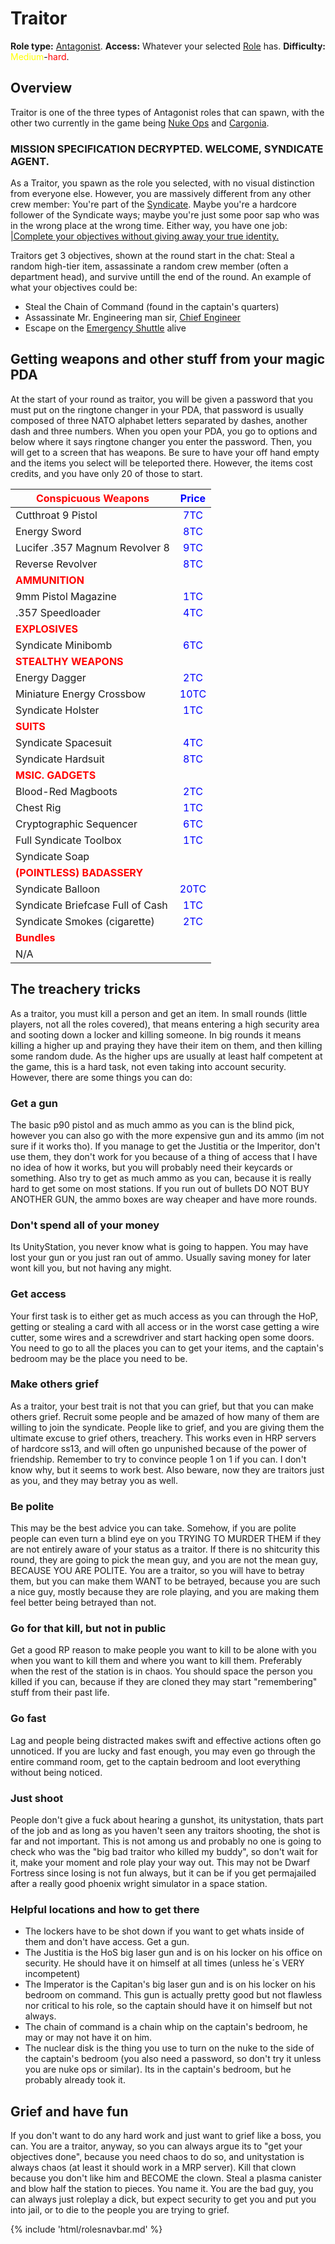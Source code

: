 # Traitor
**Role type:** <font color= "Red">[Antagonist](Antagonist.md)</font>. **Access:** Whatever your selected [Role](Roles.md) has. **Difficulty:**<font color="Yellow"> Medium</font>-<font color="Red">hard</font>.


## Overview

Traitor is one of the three types of Antagonist roles that can spawn, with the other two currently in the game being [Nuke Ops](Nuclear-Emergency.md) and [Cargonia](Cargonia.md).


### MISSION SPECIFICATION DECRYPTED. WELCOME, SYNDICATE AGENT.

As a Traitor, you spawn as the role you selected, with no visual distinction from everyone else. However, you are massively different from any other crew member: You're part of the [Syndicate](Groups.md). Maybe you're a hardcore follower of the Syndicate ways; maybe you're just some poor sap who was in the wrong place at the wrong time. Either way, you have one job: [|Complete your objectives without giving away your true identity.](So-close-to-impossible-that-it-might-as-well-not-even-exist.md)

Traitors get 3 objectives, shown at the round start in the chat: Steal a random high-tier item, assassinate a random crew member (often a department head), and survive untill the end of the round. An example of what your objectives could be:

- Steal the Chain of Command (found in the captain's quarters)
- Assassinate Mr. Engineering man sir, [Chief Engineer](Chief-Engineer.md)
- Escape on the [Emergency Shuttle](Emergency-Shuttle.md) alive

## Getting weapons and other stuff from your magic PDA

At the start of your round as traitor, you will be given a password that you must put on the ringtone changer in your PDA, that password is usually composed of three NATO alphabet letters separated by dashes, another dash and three numbers. When you open your PDA, you go to options and below where it says ringtone changer you enter the password. Then, you will get to a screen that has weapons. Be sure to have your off hand empty and the items you select will be teleported there. However, the items cost credits, and you have only 20 of those to start.



| <font color="red">Conspicuous Weapons</font>       | <font color="blue">Price</font> |
| -------------------------------------------------- | :-----------------------------: |
| Cutthroat 9 Pistol                                 |  <font color="blue">7TC</font>  |
| Energy Sword                                       |  <font color="blue">8TC</font>  |
| Lucifer .357 Magnum Revolver 8                     |  <font color="blue">9TC</font>  |
| Reverse Revolver                                   |  <font color="blue">8TC</font>  |
| **<font color="red">AMMUNITION</font>**            |                                 |
| 9mm Pistol Magazine                                |  <font color="blue">1TC</font>  |
| .357 Speedloader                                   |  <font color="blue">4TC</font>  |
| <font color="red">**EXPLOSIVES**</font>            |                                 |
| Syndicate Minibomb                                 |  <font color="blue">6TC</font>  |
| <font color="red">**STEALTHY WEAPONS**</font>      |                                 |
| Energy Dagger                                      |  <font color="blue">2TC</font>  |
| Miniature Energy Crossbow                          | <font color="blue">10TC</font>  |
| Syndicate Holster                                  |  <font color="blue">1TC</font>  |
| <font color="red">**SUITS**</font>                 |                                 |
| Syndicate Spacesuit                                |  <font color="blue">4TC</font>  |
| Syndicate Hardsuit                                 |  <font color="blue">8TC</font>  |
| <font color="red">**MSIC. GADGETS**</font>         |                                 |
| Blood-Red Magboots                                 |  <font color="blue">2TC</font>  |
| Chest Rig                                          |  <font color="blue">1TC</font>  |
| Cryptographic Sequencer                            |  <font color="blue">6TC</font>  |
| Full Syndicate Toolbox                             |  <font color="blue">1TC</font>  |
| Syndicate Soap                                     |                                 |
| <font color="red">**(POINTLESS) BADASSERY**</font> |                                 |
| Syndicate Balloon                                  | <font color="blue">20TC</font>  |
| Syndicate Briefcase Full of Cash                   |  <font color="blue">1TC</font>  |
| Syndicate Smokes (cigarette)                       |  <font color="blue">2TC</font>  |
| <font color="red">**Bundles**</font>               |                                 |
| N/A                                                |                                 |

## The treachery tricks

As a traitor, you must kill a person and get an item. In small rounds (little players, not all the roles covered), that means entering a high security area and sooting down a locker and killing someone. In big rounds it means killing a higher up and praying they have their item on them, and then killing some random dude. As the higher ups are usually at least half competent at the game, this is a hard task, not even taking into account security. However, there are some things you can do:

### Get a gun

The basic p90 pistol and as much ammo as you can is the blind pick, however you can also go with the more expensive gun and its ammo (im not sure if it works tho). If you manage to get the Justitia or the Imperitor, don't use them, they don't work for you because of a thing of access that I have no idea of how it works, but you will probably need their keycards or something. Also try to get as much ammo as you can, because it is really hard to get some on most stations.
If you run out of bullets DO NOT BUY ANOTHER GUN, the ammo boxes are way cheaper and have more rounds.

### Don't spend all of your money

Its UnityStation, you never know what is going to happen. You may have lost your gun or you just ran out of ammo. Usually saving money for later wont kill you, but not having any might.

### Get access

Your first task is to either get as much access as you can through the HoP, getting or stealing a card with all access or in the worst case getting a wire cutter, some wires and a screwdriver and start hacking open some doors. You need to go to all the places you can to get your items, and the captain's bedroom may be the place you need to be.

### Make others grief

As a traitor, your best trait is not that you can grief, but that you can make others grief. Recruit some people and be amazed of how many of them are willing to join the syndicate. People like to grief, and you are giving them the ultimate excuse to grief others, treachery. This works even in HRP servers of hardcore ss13, and will often go unpunished because of the power of friendship. Remember to try to convince people 1 on 1 if you can. I don't know why, but it seems to work best. Also beware, now they are traitors just as you, and they may betray you as well.

### Be polite

This may be the best advice you can take. Somehow, if you are polite people can even turn a blind eye on you TRYING TO MURDER THEM if they are not entirely aware of your status as a traitor. If there is no shitcurity this round, they are going to pick the mean guy, and you are not the mean guy, BECAUSE YOU ARE POLITE. You are a traitor, so you will have to betray them, but you can make them WANT to be betrayed, because you are such a nice guy, mostly because they are role playing, and you are making them feel better being betrayed than not.

### Go for that kill, but not in public

Get a good RP reason to make people you want to kill to be alone with you when you want to kill them and where you want to kill them. Preferably when the rest of the station is in chaos. You should space the person you killed if you can, because if they are cloned they may start "remembering" stuff from their past life.

### Go fast

Lag and people being distracted makes swift and effective actions often go unnoticed. If you are lucky and fast enough, you may even go through the entire command room, get to the captain bedroom and loot everything without being noticed.

### Just shoot

People don't give a fuck about hearing a gunshot, its unitystation, thats part of the job and as long as you haven't seen any traitors shooting, the shot is far and not important. This is not among us and probably no one is going to check who was the "big bad traitor who killed my buddy", so don't wait for it, make your moment and role play your way out. This may not be Dwarf Fortress since losing is not fun always, but it can be if you get permajailed after a really good phoenix wright simulator in a space station.

### Helpful locations and how to get there

- The lockers have to be shot down if you want to get whats inside of them and don't have access. Get a gun.
- The Justitia is the HoS big laser gun and is on his locker on his office on security. He should have it on himself at all times (unless he´s VERY incompetent)
- The Imperator is the Capitan's big laser gun and is on his locker on his bedroom on command. This gun is actually pretty good but not flawless nor critical to his role, so the captain should have it on himself but not always.
- The chain of command is a chain whip on the captain's bedroom, he may or may not have it on him.
- The nuclear disk is the thing you use to turn on the nuke to the side of the captain's bedroom (you also need a password, so don't try it unless you are nuke ops or similar). Its in the captain's bedroom, but he probably already took it.

## Grief and have fun

If you don't want to do any hard work and just want to grief like a boss, you can. You are a traitor, anyway, so you can always argue its to "get your objectives done", because you need chaos to do so, and unitystation is always chaos (at least it should work in a MRP server). Kill that clown because you don't like him and BECOME the clown. Steal a plasma canister and blow half the station to pieces. You name it. You are the bad guy, you can always just roleplay a dick, but expect security to get you and put you into jail, or to die to the people you are trying to grief.

{% include 'html/rolesnavbar.md' %}
